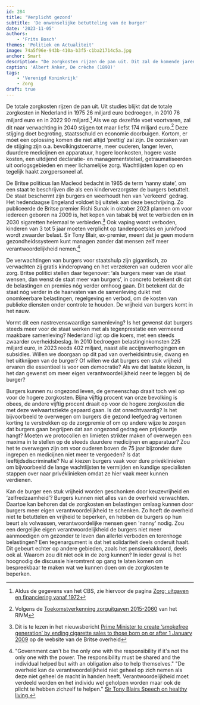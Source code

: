 ```yaml
---
id: 284
title: 'Verplicht gezond'
subtitle: 'De onwenselijke betutteling van de burger'
date: '2023-11-05'
authors:
    - 'Frits Bosch'
themes: 'Politiek en Actualiteit'
image: 74a5f96e-943b-410a-b3f5-c1ba21714c5a.jpg
anchor: Smart
description: "De zorgkosten rijzen de pan uit. Dit zal de komende jaren alleen maar toenemen. De huidige machthebbers reageren hierop door steeds meer ongezonde dingen te verbieden. Maar is een dergelijke 'nanny state' wel een passende oplossing?"
caption: 'Albert Anker, De crèche (1890)'
tags:
    - 'Verenigd Koninkrijk'
    - Zorg
draft: true
---
```


De totale zorgkosten rijzen de pan uit. Uit studies blijkt dat de totale zorgkosten in Nederland in 1975 26 miljard euro bedroegen, in 2010 76 miljard euro en in 2022 90 miljard.[^1] Als we op dezelfde voet voortvaren, zal dit naar verwachting in 2040 stijgen tot maar liefst 174 miljard euro.[^2] Deze stijging doet begroting, staatsschuld en economie doorbuigen. Kortom, er móet een oplossing komen die niet altijd ‘prettig’ zal zijn. De oorzaken van de stijging zijn o.a. bevolkingstoename, meer ouderen, langer leven, duurdere medicijnen en apparatuur, hogere loonkosten, hogere vaste kosten, een uitdijend declaratie- en managementstelsel, getraumatiseerden uit oorlogsgebieden en meer lichamelijke zorg. Wachtlijsten lopen op en tegelijk haakt zorgpersoneel af.

De Britse politicus Ian Macleod bedacht in 1965 de term ‘nanny state’, om een staat te beschrijven die als een kinderverzorgster de burgers betuttelt. De staat beschermt zijn burgers en weerhoudt hen van ‘verkeerd’ gedrag. Het hedendaagse Engeland voldoet bij uitstek aan deze beschrijving. Zo publiceerde de Britse premier Rishi Sunak in oktober 2023 plannen om voor iedereen geboren na 2009 is, het kopen van tabak bij wet te verbieden en in 2030 sigaretten helemaal te verbieden.[^3] Ook vaping wordt verboden, kinderen van 3 tot 5 jaar moeten verplicht op tandenpoetsles en junkfood wordt zwaarder belast. Sir Tony Blair, ex-premier, meent dat je geen modern gezondheidssysteem kunt managen zonder dat mensen zelf meer verantwoordelijkheid nemen.[^4] 

De verwachtingen van burgers voor staatshulp zijn gigantisch, zo verwachten zij gratis kinderopvang en het verzekeren van ouderen voor alle zorg. Britse politici stellen daar tegenover: ‘als burgers meer van de staat wensen, dan wenst de staat meer van burgers’, in concreto betekent dit dat de belastingen en premies nóg verder omhoog gaan. Dit betekent dat de staat nóg verder in de haarvaten van de samenleving duikt met onomkeerbare belastingen, regelgeving en verbod, om de kosten van publieke diensten onder controle te houden. De vrijheid van burgers komt in het nauw.

Vormt dit een nastrevenswaardige samenleving? Is het gewenst dat burgers steeds meer voor de staat werken met als tegenprestatie een vermeend maakbare samenleving?  Nederland ligt op die koers, met een steeds zwaarder overheidsbeslag. In 2010 bedroegen belastinginkomsten 225 miljard euro, in 2023 reeds 402 miljard, naast alle accijnsverhogingen en subsidies. Willen we doorgaan op dit pad van overheidsintrusie, dwang en het uitknijpen van de burger? Of willen we dat burgers een stuk vrijheid ervaren die essentieel is voor een democratie? Als we dat laatste kiezen, is het dan gewenst om meer eigen verantwoordelijkheid neer te leggen bij de burger?

Burgers kunnen nu ongezond leven, de gemeenschap draait toch wel op voor de hogere zorgkosten. Bijna vijftig procent van onze bevolking is obees, de andere vijftig procent draait op voor de hogere zorgkosten die met deze welvaartsziekte gepaard gaan. Is dat onrechtvaardig? Is het bijvoorbeeld te overwegen om burgers die gezond leefgedrag vertonen korting te verstrekken op de zorgpremie of om op andere wijze te zorgen dat burgers gaan begrijpen dat aan ongezond gedrag een prijskaartje hangt? Moeten we protocollen en limieten strikter maken of overwegen een maxima in te stellen op de steeds duurdere medicijnen en apparatuur? Zou het te overwegen zijn om voor ouderen boven de 75 jaar bijzonder dure ingrepen en medicijnen niet meer te vergoeden? Is dat leeftijdsdiscriminatie? Nu al kiezen burgers vaak voor dure privéklinieken om bijvoorbeeld de lange wachtlijsten te vermijden en kundige specialisten stappen over naar privéklinieken omdat ze hier vaak meer kunnen verdienen.

Kan de burger een stuk vrijheid worden geschonken door keuzevrijheid en ‘zelfredzaamheid’? Burgers kunnen niet alles van de overheid verwachten. Daartoe kan behoren dat de zorgkosten en belastingen omlaag kunnen door burgers meer eigen verantwoordelijkheid te schenken. Zo hoeft de overheid niet te betuttelen en vrijheid te beperken, en hebben de burgers op hun beurt als volwassen, verantwoordelijke mensen geen 'nanny' nodig. Zou een dergelijke eigen verantwoordelijkheid de burgers niet meer aanmoedigen om gezonder te leven dan allerlei verboden en torenhoge belastingen? Een tegenargument is dat het solidariteit deels onderuit haalt. Dit gebeurt echter op andere gebieden, zoals het pensioenakkoord, deels ook al. Waarom zou dit niet ook in de zorg kunnen? In ieder geval is het hoognodig de discussie hieromtrent op gang te laten komen om bespreekbaar te maken wat we kunnen doen om de zorgkosten te beperken.
 
[^1]: Aldus de gegevens van het CBS, zie hiervoor de pagina [Zorg; uitgaven en financiering vanaf 1972](https://www.cbs.nl/nl-nl/cijfers/detail/85260NED)
 
[^2]: Volgens de [Toekomstverkenning zorguitgaven 2015-2060](https://www.rivm.nl/publicaties/toekomstverkenning-zorguitgaven-2015-2060-kwantitatief-vooronderzoek-in-opdracht-van) van het RIVM

[^3]: Dit is te lezen in het nieuwsbericht [Prime Minister to create ‘smokefree generation’ by ending cigarette sales to those born on or after 1 January 2009](https://www.gov.uk/government/news/prime-minister-to-create-smokefree-generation-by-ending-cigarette-sales-to-those-born-on-or-after-1-january-2009) op de website van de Britse overheid

[^4]: "Government can't be the only one with the responsibility if it's not the only one with the power. The responsibility must be shared and the individual helped but with an obligation also to help themselves." 
"De overheid kan de verantwoordelijkheid niet geheel op zich nemen als deze niet geheel de macht in handen heeft. Verantwoordelijkheid moet verdeeld worden en het individu wel geholpen worden maar ook de plicht te hebben zichzelf te helpen."
[Sir Tony Blairs Speech on healthy living.](https://www.theguardian.com/society/2006/jul/26/health.politics)
